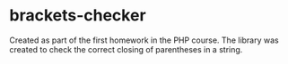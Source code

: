 # brackets-checker

Created as part of the first homework in the PHP course. 
The library was created to check the correct closing of parentheses in a string.